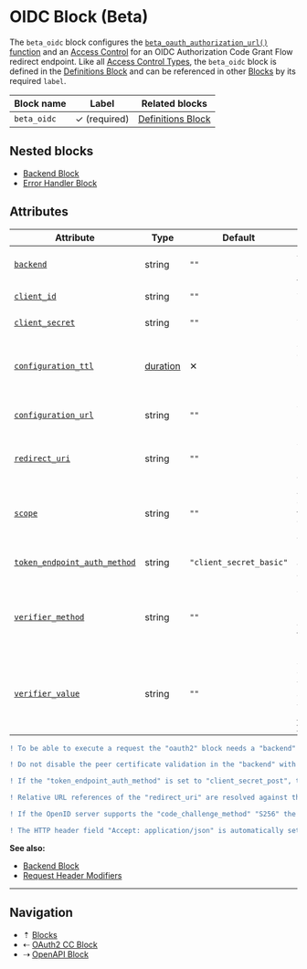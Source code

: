 # OIDC Block (Beta)

The `beta_oidc` block configures the
[`beta_oauth_authorization_url()` function](../functions/beta-oauth-authorization-url.md)
and an [Access Control](../access-control.md) for an OIDC Authorization Code Grant
Flow redirect endpoint. Like all [Access Control Types](../access-control.md#access-control-types),
the `beta_oidc` block is defined in the [Definitions Block](definitions.md) and
can be referenced in other [Blocks](../blocks.md) by its required `label`.

| Block name  | Label               | Related blocks                      |
| ----------- | ------------------- | ----------------------------------- |
| `beta_oidc` | &#10003; (required) | [Definitions Block](definitions.md) |

## Nested blocks

* [Backend Block](backend.md)
* [Error Handler Block](error-handler.md)

## Attributes

| Attribute                                        | Type    | Default                 | Description |
| ------------------------------------------------ | ------- | ----------------------- | ----------- |
| [`backend`](../attributes.md)                    | string  | `""`                    | A [Backend Block](backend.md) reference, defined in [Definitions Block](definitions.md). |
| [`client_id`](../attributes.md)                  | string  | `""`                    | &#9888; Required. The client identifier. |
| [`client_secret`](../attributes.md)              | string  | `""`                    | &#9888; Required. The client password. |
| [`configuration_ttl`](../attributes.md) | [duration](../config-types.md#duration) | &#10005; | &#9888; Required. The duration to cache the OpenID configuration located at `configuration_url`. |
| [`configuration_url`](../attributes.md)          | string  | `""`                    | &#9888; Required. The OpenID configuration URL. |
| [`redirect_uri`](../attributes.md)               | string  | `""`                    | &#9888; Required. The Couper endpoint for receiving the authorization code. |
| [`scope`](../attributes.md)                      | string  | `""`                    | A space separated list of requested scopes for the access token. The scope `"openid"` is automatically added. |
| [`token_endpoint_auth_method`](../attributes.md) | string  | `"client_secret_basic"` | Defines the method to authenticate the client at the token endpoint. |
| [`verifier_method`](../attributes.md)            | string  | `""`                    | &#9888; Required. The method to verify the integrity of the authorization code flow. Available values: `"ccm_s256"`, `"nonce"`. |
| [`verifier_value`](../attributes.md)             | string  | `""`                    | &#9888; Required. The value of the (unhashed) verifier, e.g. using cookie value created with [`beta_oauth_verifier()` function](../functions/beta-oauth-verifier.md). |

```diff
! To be able to execute a request the "oauth2" block needs a "backend" block or a "backend" block reference.
```

```diff
! Do not disable the peer certificate validation in the "backend" with "disable_certificate_validation"!
```

```diff
! If the "token_endpoint_auth_method" is set to "client_secret_post", the client credentials are transported in the request body. If is set to "client_secret_basic", the client credentials are transported via basic authentication.
```

```diff
! Relative URL references of the "redirect_uri" are resolved against the origin of the current request URL.
```

```diff
! If the OpenID server supports the "code_challenge_method" "S256" the default value for "verifier_method" is "ccm_s256", "nonce" otherwise.
```

```diff
! The HTTP header field "Accept: application/json" is automatically set to the token request. This can be modified with Request Header Modifiers in a Backend Block.
```

**See also:**

* [Backend Block](backend.md)
* [Request Header Modifiers](../modifiers.md#request-header-modifiers)

-----

## Navigation

* &#8673; [Blocks](../blocks.md)
* &#8672; [OAuth2 CC Block](oauth2-cc.md)
* &#8674; [OpenAPI Block](openapi.md)
